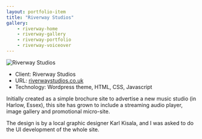 ```yaml
---
layout: portfolio-item
title: "Riverway Studios"
gallery:
    - riverway-home
    - riverway-gallery
    - riverway-portfolio
    - riverway-voiceover
---
```


<img alt="Riverway Studios" class="main-image" src="/assets/images/portfolio/riverway-studios/riverway-home.jpg" />

<ul class="portfolio-item-meta">
    <li>Client: Riverway Studios</li>
    <li>URL: <a href="http://riverwaystudios.co.uk/" target="_blank">riverwaystudios.co.uk</a></li>
    <li>Technology: Wordpress theme, HTML, CSS, Javascript</li>
</ul>

Initially created as a simple brochure site to advertise a new music studio (in Harlow, Essex), this site has grown to include a streaming audio player, image gallery and promotional micro-site.

The design is by a local graphic designer Karl Kisala, and I was asked to do the UI development of the whole site.
